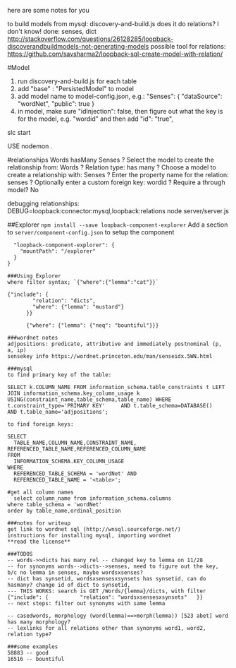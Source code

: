 here are some notes for you

to build models from mysql: discovery-and-build.js
does it do relations? I don't know!
done: senses, dict
http://stackoverflow.com/questions/26128285/loopback-discoverandbuildmodels-not-generating-models
possible tool for relations: https://github.com/savsharma2/loopback-sql-create-model-with-relation/

#Model
1. run discovery-and-build.js for each table
2. add "base" : "PersistedModel" to model
3. add model name to model-config.json, e.g.:
 "Senses": {
    "dataSource": "wordNet",
    "public": true
  } 
4. in model, make sure 
    "idInjection": false,
   then figure out what the key is for the model, e.g. "wordid" and then add "id": "true",

  slc start 

  USE nodemon .

  #relationships
  Words hasMany Senses
  ? Select the model to create the relationship from: Words
? Relation type: has many
? Choose a model to create a relationship with: Senses
? Enter the property name for the relation: senses
? Optionally enter a custom foreign key: wordid
? Require a through model? No

debugging relationships: DEBUG=loopback:connector:mysql,loopback:relations node server/server.js


  ##Explorer
  `npm install --save loopback-component-explorer` 
  Add a section to `server/component-config.json` to setup the component
```{
  "loopback-component-explorer": {
    "mountPath": "/explorer"
  }
}

###Using Explorer
where filter syntax; `{"where":{"lemma":"cat"}}`

{"include": { 
        "relation": "dicts", 
        "where": {"lemma": "mustard"}
      }}

      {"where": {"lemma": {"neq": "bountiful"}}}

###wordnet notes
adjpositions: predicate, attributive and immediately postnominal (p, a, ip)
sensekey info https://wordnet.princeton.edu/man/senseidx.5WN.html

###mysql
to find primary key of the table: 

SELECT k.COLUMN_NAME FROM information_schema.table_constraints t LEFT JOIN information_schema.key_column_usage k USING(constraint_name,table_schema,table_name) WHERE t.constraint_type='PRIMARY KEY'     AND t.table_schema=DATABASE()     AND t.table_name='adjpositions';

to find foreign keys:

SELECT 
  TABLE_NAME,COLUMN_NAME,CONSTRAINT_NAME, REFERENCED_TABLE_NAME,REFERENCED_COLUMN_NAME
FROM
  INFORMATION_SCHEMA.KEY_COLUMN_USAGE
WHERE
  REFERENCED_TABLE_SCHEMA = 'wordNet' AND
  REFERENCED_TABLE_NAME = '<table>';

#get all column names
  select column_name from information_schema.columns
where table_schema = 'wordNet'
order by table_name,ordinal_position

###notes for writeup
get link to wordnet sql (http://wnsql.sourceforge.net/)
instructions for installing mysql, importing wordnet
**read the license**

###TODOS
-- words->>dicts has many rel -- changed key to lemma on 11/28
-- for synonyms words-->dicts-->senses, need to figure out the key, b/c no lemma in senses, maybe wordsxsenses?
-- dict has synsetid, wordsxsensesxsynsets has synsetid, can do hasmany? change id of dict to synsetid, 
--- THIS WORKS: search is GET /Words/{lemma}/dicts, with filter {"include": {          "relation": "wordsxsensesxsynsets"   }}
-- next steps: filter out synonyms with same lemma

-- casedwords, morphology (word(lemma)==>morph(lemma)) [523 abet] word has many morphology? 
-- lexlinks for all relations other than synonyms word1, word2, relation type?

###some examples
58883 -- good
16516 -- bountiful